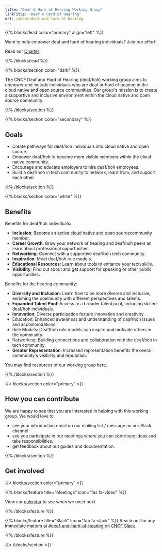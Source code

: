 ```yaml
---
title: "Deaf & Hard of Hearing Working Group"
linkTitle: "Deaf & Hard of Hearing"
url: /about/deaf-and-hard-of-hearing
---
```


{{% blocks/lead color="primary" align="left" %}}

Want to help empower deaf and hard of hearing individuals? Join our effort!

Read our [Charter](https://github.com/cncf/tag-contributor-strategy/tree/main/deaf-and-hard-of-hearing)

{{% /blocks/lead %}}

<div class="section-group">

{{% blocks/section color="dark" %}}

The CNCF Deaf and Hard of Hearing (deaf/hoh) working group aims to empower and include individuals who are deaf or hard of hearing in the cloud native and open source communities.
Our group's mission is to create a supportive and inclusive environment within the cloud native and open source community.

{{% /blocks/section %}}

</div>
<div class="section-group">

{{% blocks/section color="secondary" %}}

## Goals

<div class="text-left">

* Create pathways for deaf/hoh individuals into cloud native and open source.
* Empower deaf/hoh to become more visible members within the cloud native community.
* Encourage and educate employers to hire deaf/hoh employees.
* Build a deaf/hoh in tech community to network, learn from, and support each other.

</div>

{{% /blocks/section %}}

</div>
<div class="section-group">

{{% blocks/section color="white" %}}

## Benefits

<div class="text-left">

Benefits for deaf/hoh individuals:

* **Inclusion**: Become an active cloud native and open sourcecommunity member.
* **Career Growth**: Grow your network of hearing and deaf/hoh peers an learn about professional opportunities. 
* **Networking**: Connect with a supportive deaf/hoh tech community.
* **Inspiration**: Meet deaf/hoh role models.
* **Educational Resources**: Learn about tools to enhance your tech skills.
* **Visibility**: Find out about and get support for speaking or other public opportunities. 

Benefits for the hearing community:

* **Diversity and Inclusion**: Learn how to be more diverse and inclusive, enriching the community with different perspectives and talents.
* **Expanded Talent Pool**: Access to a broader talent pool, including skilled deaf/hoh individuals.
* **Innovation**: Diverse participation fosters innovation and creativity.
* Education: Enhanced awareness and understanding of deaf/hoh issues and accommodations.
* Role Models: Deaf/hoh role models can inspire and motivate others in the community.
* Networking: Building connections and collaboration with the deaf/hoh in tech community.
* **Greater Representation**: Increased representation benefits the overall community's visibility and reputation.

You may find resources of our working group [here](/accessibility/).

</div>

{{% /blocks/section %}}
</div>

<div class="section-group">
{{< blocks/section color="primary" >}}

## How you can contribute

<div class="text-left">

We are happy to see that you are interested in helping with this working group. We would love to:

* see your introduction email on our mailing list / message on our Slack channel.
* see you participate in our meetings where you can contribute ideas and take responsibilities.
* get feedback about out guides and documentation.

</div>

{{% /blocks/section %}}
</div>


<div class="section-group">

## Get involved

{{< blocks/section color="primary" >}}

{{% blocks/feature title="Meetings" icon="fas fa-video" %}}

<div>

View our [calendar](https://tockify.com/cncf.public.events/monthly?search=deaf%20and%20hard%20of%20hearing) to see when we meet next.

</div>

{{% /blocks/feature %}}

{{% blocks/feature title="Slack" icon="fab fa-slack" %}}
Reach out for any immediate matters at [#deaf-and-hard-of-hearing](https://cloud-native.slack.com/archives/C05BYNK8A3V) on [CNCF Slack](https://slack.cncf.io)

{{% /blocks/feature %}}

{{< /blocks/section >}}

</div>
